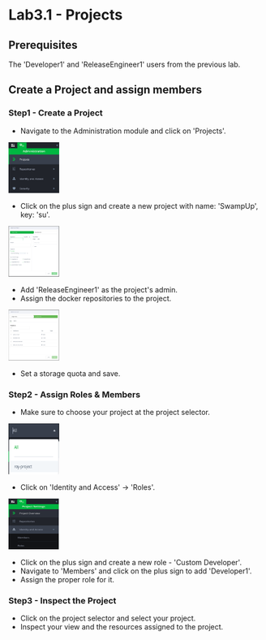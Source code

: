 # Lab3.1 - Projects

## Prerequisites

The 'Developer1' and 'ReleaseEngineer1' users from the previous lab.

## Create a Project and assign members

### Step1 - Create a Project

- Navigate to the Administration module and click on 'Projects'.

<img src="/SU-113-Jfrog-Artifactory-Essentials/Lab3.1/images/projects.png" alt="Admin tab" style="height: 100px; width:100px;"/>

- Click on the plus sign and create a new project with name: 'SwampUp', key: 'su'.

<img src="/SU-113-Jfrog-Artifactory-Essentials/Lab3.1/images/new_project.png" alt="Admin tab" style="height: 100px; width:100px;"/>

- Add 'ReleaseEngineer1' as the project's admin.
- Assign the docker repositories to the project.

<img src="/SU-113-Jfrog-Artifactory-Essentials/Lab3.1/images/project_repositories.png" alt="Admin tab" style="height: 100px; width:100px;"/>

- Set a storage quota and save.

### Step2 - Assign Roles & Members

- Make sure to choose your project at the project selector.

<img src="/SU-113-Jfrog-Artifactory-Essentials/Lab3.1/images/selector.png" alt="Admin tab" style="height: 100px; width:100px;"/>

- Click on 'Identity and Access' -> 'Roles'.

<img src="/SU-113-Jfrog-Artifactory-Essentials/Lab3.1/images/roles.png" alt="Admin tab" style="height: 100px; width:100px;"/>

- Click on the plus sign and create a new role - 'Custom Developer'.
- Navigate to 'Members' and click on the plus sign to add 'Developer1'.
- Assign the proper role for it.

### Step3 - Inspect the Project

- Click on the project selector and select your project.
- Inspect your view and the resources assigned to the project.
